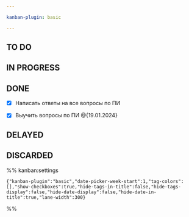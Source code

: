 ```yaml
---

kanban-plugin: basic

---
```


## TO DO



## IN PROGRESS



## DONE

- [x] Написать ответы на все вопросы по ПИ
- [x] Выучить вопросы по ПИ @{19.01.2024}


## DELAYED



## DISCARDED





%% kanban:settings
```
{"kanban-plugin":"basic","date-picker-week-start":1,"tag-colors":[],"show-checkboxes":true,"hide-tags-in-title":false,"hide-tags-display":false,"hide-date-display":false,"hide-date-in-title":true,"lane-width":300}
```
%%